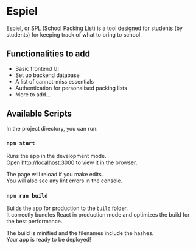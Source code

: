 # Espiel

Espiel, or SPL (School Packing List) is a tool designed for students (by students) for keeping track of what to bring to school.

## Functionalities to add

- Basic frontend UI
- Set up backend database
- A list of cannot-miss essentials
- Authentication for personalised packing lists
- More to add...

## Available Scripts

In the project directory, you can run:

### `npm start`

Runs the app in the development mode.\
Open [http://localhost:3000](http://localhost:3000) to view it in the browser.

The page will reload if you make edits.\
You will also see any lint errors in the console.

### `npm run build`

Builds the app for production to the `build` folder.\
It correctly bundles React in production mode and optimizes the build for the best performance.

The build is minified and the filenames include the hashes.\
Your app is ready to be deployed!